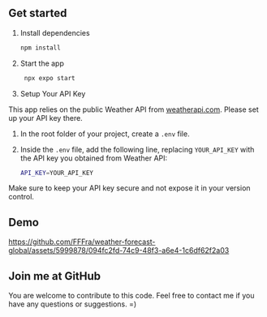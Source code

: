 ## Get started

1. Install dependencies

   ```bash
   npm install
   ```

2. Start the app

   ```bash
    npx expo start
   ```
3. Setup Your API Key

This app relies on the public Weather API from [weatherapi.com](https://www.weatherapi.com/). Please set up your API key there.

   1. In the root folder of your project, create a `.env` file.
   2. Inside the `.env` file, add the following line, replacing `YOUR_API_KEY` with the API key you obtained from Weather API:


      ```bash
      API_KEY=YOUR_API_KEY
      ```

Make sure to keep your API key secure and not expose it in your version control.

## Demo

https://github.com/FFFra/weather-forecast-global/assets/5999878/094fc2fd-74c9-48f3-a6e4-1c6df62f2a03



## Join me at GitHub

You are welcome to contribute to this code. Feel free to contact me if you have any questions or suggestions. =)
